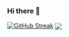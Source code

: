 ### Hi there 👋
  [![GitHub Streak](https://github-readme-streak-stats.herokuapp.com/?user=George051191)](https://git.io/streak-stats)
<img align="center" src="https://github-readme-streak-stats.herokuapp.com/?user=George051191)(https://git.io/streak-stats" >
